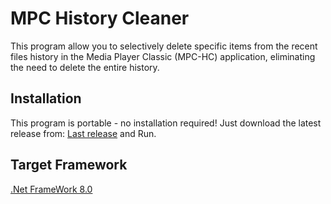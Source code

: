 # MPC History Cleaner

This program allow you to selectively delete specific items from the recent files history in the Media Player Classic (MPC-HC) application, eliminating the need to delete the entire history.

## Installation

This program is portable - no installation required! Just download the latest release from: [Last release](https://github.com/Mast3r0mid/MPC-History-Cleaner/releases/latest) and Run.
## Target Framework
[.Net FrameWork 8.0](https://dotnet.microsoft.com/en-us/download/dotnet/8.0)

